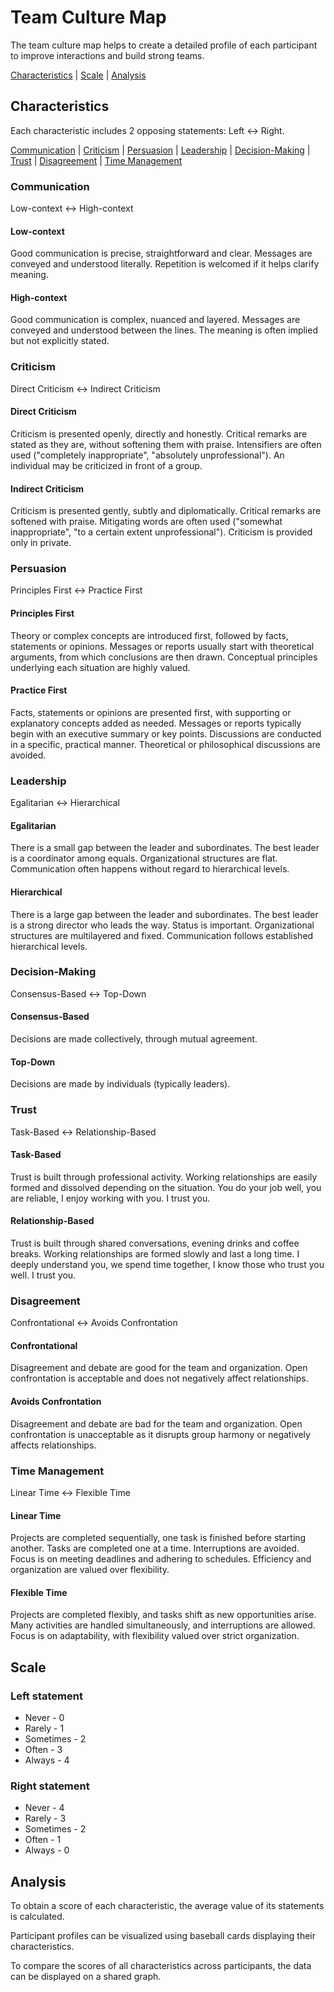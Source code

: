 # Team Culture Map

The team culture map helps to create a detailed profile of each participant to improve interactions and build strong teams.

[Characteristics](#characteristics) | [Scale](#scale) | [Analysis](#analysis)

## Characteristics

Each characteristic includes 2 opposing statements: Left <-> Right.

[Communication](#communication) | [Criticism](#criticism) | [Persuasion](#persuasion) | [Leadership](#leadership) | [Decision-Making](#decision-making) | [Trust](#trust) | [Disagreement](#disagreement) | [Time Management](#time-management)

### Communication
Low-context <-> High-context

#### Low-context
Good communication is precise, straightforward and clear. Messages are conveyed and understood literally. Repetition is welcomed if it helps clarify meaning.

#### High-context
Good communication is complex, nuanced and layered. Messages are conveyed and understood between the lines. The meaning is often implied but not explicitly stated.

### Criticism
Direct Criticism <-> Indirect Criticism

#### Direct Criticism
Criticism is presented openly, directly and honestly. Critical remarks are stated as they are, without softening them with praise. Intensifiers are often used ("completely inappropriate", "absolutely unprofessional"). An individual may be criticized in front of a group.

#### Indirect Criticism
Criticism is presented gently, subtly and diplomatically. Critical remarks are softened with praise. Mitigating words are often used ("somewhat inappropriate", "to a certain extent unprofessional"). Criticism is provided only in private.

### Persuasion
Principles First <-> Practice First

#### Principles First
Theory or complex concepts are introduced first, followed by facts, statements or opinions. Messages or reports usually start with theoretical arguments, from which conclusions are then drawn. Conceptual principles underlying each situation are highly valued.

#### Practice First
Facts, statements or opinions are presented first, with supporting or explanatory concepts added as needed. Messages or reports typically begin with an executive summary or key points. Discussions are conducted in a specific, practical manner. Theoretical or philosophical discussions are avoided.

### Leadership
Egalitarian <-> Hierarchical

#### Egalitarian
There is a small gap between the leader and subordinates. The best leader is a coordinator among equals. Organizational structures are flat. Communication often happens without regard to hierarchical levels.

#### Hierarchical
There is a large gap between the leader and subordinates. The best leader is a strong director who leads the way. Status is important. Organizational structures are multilayered and fixed. Communication follows established hierarchical levels.

### Decision-Making
Consensus-Based <-> Top-Down

#### Consensus-Based
Decisions are made collectively, through mutual agreement.

#### Top-Down
Decisions are made by individuals (typically leaders).

### Trust
Task-Based <-> Relationship-Based

#### Task-Based
Trust is built through professional activity. Working relationships are easily formed and dissolved depending on the situation. You do your job well, you are reliable, I enjoy working with you. I trust you.

#### Relationship-Based
Trust is built through shared conversations, evening drinks and coffee breaks. Working relationships are formed slowly and last a long time. I deeply understand you, we spend time together, I know those who trust you well. I trust you.

### Disagreement
Confrontational <-> Avoids Confrontation

#### Confrontational
Disagreement and debate are good for the team and organization. Open confrontation is acceptable and does not negatively affect relationships.

#### Avoids Confrontation
Disagreement and debate are bad for the team and organization. Open confrontation is unacceptable as it disrupts group harmony or negatively affects relationships.

### Time Management
Linear Time <-> Flexible Time

#### Linear Time
Projects are completed sequentially, one task is finished before starting another. Tasks are completed one at a time. Interruptions are avoided. Focus is on meeting deadlines and adhering to schedules. Efficiency and organization are valued over flexibility.

#### Flexible Time
Projects are completed flexibly, and tasks shift as new opportunities arise. Many activities are handled simultaneously, and interruptions are allowed. Focus is on adaptability, with flexibility valued over strict organization.

## Scale

### Left statement
- Never - 0
- Rarely - 1
- Sometimes - 2
- Often - 3
- Always - 4

### Right statement
- Never - 4
- Rarely - 3
- Sometimes - 2
- Often - 1
- Always - 0

## Analysis

To obtain a score of each characteristic, the average value of its statements is calculated.  

Participant profiles can be visualized using baseball cards displaying their characteristics.

To compare the scores of all characteristics across participants, the data can be displayed on a shared graph.

